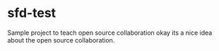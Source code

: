 sfd-test
========

Sample project to teach open source collaboration
okay its a nice idea about the open source collaboration. 
